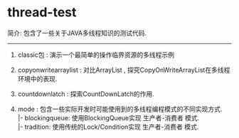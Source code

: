 # thread-test
简介: 包含了一些关于JAVA多线程知识的测试代码.<br/>

-------------------------------------------------------------------

1. classic包 : 演示一个最简单的操作临界资源的多线程示例<br/>

2. copyonwritearraylist : 对比ArrayList , 探究CopyOnWriteArrayList在多线程环境中的表现.<br/>

3. countdownlatch : 探索CountDownLatch的作用.<br/>

4. mode : 包含一些实际开发时可能使用到的多线程编程模式的不同实现方式.<br/>
     |- blockingqueue: 使用BlockingQueue实现 生产者-消费者 模式.<br/>
     |- tradition: 使用传统的Lock/Condition实现 生产者-消费者 模式.
